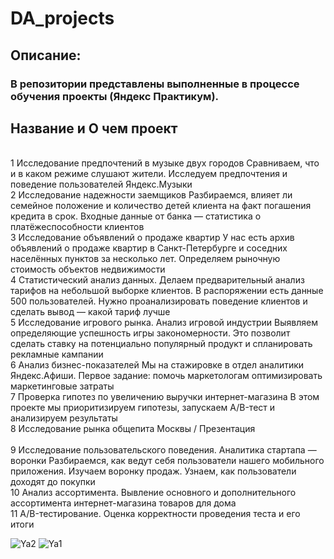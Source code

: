 # DA_projects
## Описание:
### В репозитории представлены выполненные в процессе обучения проекты (Яндекс Практикум).
## Название и О чем проект
<br> 1	Исследование предпочтений в музыке двух городов	Сравниваем, что и в каком режиме слушают жители. Исследуем предпочтения и поведение пользователей Яндекс.Музыки
<br> 2	Исследование надежности заемщиков	Разбираемся, влияет ли семейное положение и количество детей клиента на факт погашения кредита в срок. Входные данные от банка — статистика о платёжеспособности клиентов
<br> 3	Исследование объявлений о продаже квартир	У нас есть архив объявлений о продаже квартир в Санкт-Петербурге и соседних населённых пунктов за несколько лет. Определяем рыночную стоимость объектов недвижимости
<br> 4	Статистический анализ данных.	Делаем предварительный анализ тарифов на небольшой выборке клиентов. В распоряжении есть данные 500 пользователей. Нужно проанализировать поведение клиентов и сделать вывод — какой тариф лучше
<br> 5	Исследование игрового рынка. Анализ игровой индустрии	Выявляем определяющие успешность игры закономерности. Это позволит сделать ставку на потенциально популярный продукт и спланировать рекламные кампании
<br> 6	Анализ бизнес-показателей	Мы на стажировке в отдел аналитики Яндекс.Афиши. Первое задание: помочь маркетологам оптимизировать маркетинговые затраты
<br> 7	Проверка гипотез по увеличению выручки интернет-магазина	В этом проекте мы приоритизируем гипотезы, запускаем A/B-тест и анализируем результаты
<br> 8	Исследование рынка общепита Москвы / Презентация	
<br> 9	Исследование пользовательского поведения. Аналитика стартапа — воронки	Разбираемся, как ведут себя пользователи нашего мобильного приложения. Изучаем воронку продаж. Узнаем, как пользователи доходят до покупки
<br> 10	Анализ ассортимента. Вывление основного и дополнительного ассортимента интернет-магазина товаров для дома
<br> 11	A/B-тестирование. Оценка корректности проведения теста и его итоги 

![Ya2](https://github.com/helgasiberia/DA_projects/assets/144704777/5b243d3e-a7ce-4255-a989-0e0d6463d3bf)
![Ya1](https://github.com/helgasiberia/DA_projects/assets/144704777/8e7df803-f471-4cf2-9855-2ae97413f1bc)
